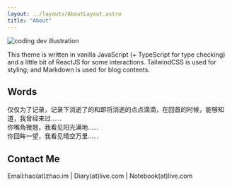```yaml
---
layout: ../layouts/AboutLayout.astro
title: "About"
---
```


<div>
  <img src="/assets/dev.svg" class="sm:w-1/2 mx-auto" alt="coding dev illustration">
</div>

This theme is written in vanilla JavaScript (+ TypeScript for type checking) and a little bit of ReactJS for some interactions. TailwindCSS is used for styling; and Markdown is used for blog contents.

## Words
 仅仅为了记录，记录下消逝了的和即将消逝的点点滴滴，在回首的时候，能够知道，我曾经来过……    
 你嘴角微翘，我看见阳光满地……    
 你回眸一望，我看见晴空万里……    

## Contact Me
Email:hao(at)zhao.im | Diary(at)live.com | Notebook(at)live.com    